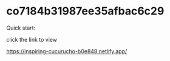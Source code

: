 # co7184b31987ee35afbac6c29

Quick start:

click the link to view 

https://inspiring-cucurucho-b0e848.netlify.app/
